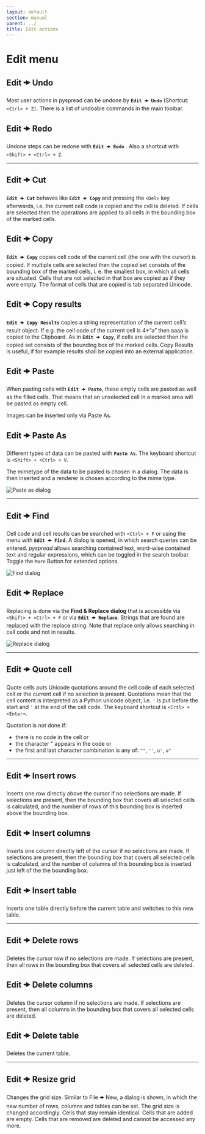 ```yaml
---
layout: default
section: manual
parent: ../
title: Edit actions
---
```


# Edit menu

## Edit 🠞 Undo

Most user actions in pyspread can be undone by **`Edit 🠞 Undo`** (Shortcut: `<Ctrl> + Z)`.
There is a list of undoable commands in the main toolbar.

## Edit 🠞 Redo

Undone steps can be redone with **`Edit 🠞 Redo`** . Also a shortcut with `<Shift> + <Ctrl> + Z`.

----------

## Edit 🠞 Cut

**`Edit 🠞 Cut`** behaves like **`Edit 🠞 Copy`** and pressing the `<Del>` key afterwards, i.e. the current cell code is copied and the cell is deleted. If cells are selected then the operations are applied to all cells in the bounding box of the marked cells.

## Edit 🠞 Copy

**`Edit 🠞 Copy`** copies cell code of the current cell (the one with the cursor) is copied. If multiple cells are selected then the copied set consists of the bounding box of the marked cells, i. e. the smallest box, in which all cells are situated. Cells that are not selected in that box are copied as if they were empty. The format of cells that are copied is tab separated Unicode.

## Edit 🠞 Copy results

**`Edit 🠞 Copy Results`** copies a string representation of the current cell’s result object. If e.g. the cell code of the current cell is 4*“a” then aaaa is copied to the Clipboard. As in **`Edit 🠞 Copy`**, if cells are selected then the copied set consists of the bounding box of the marked cells. Copy Results is useful, if for example results shall be copied into an external application.

## Edit 🠞 Paste

When pasting cells with **`Edit 🠞 Paste`**, these empty cells are pasted as well as the filled cells. That means that an unselected cell in a marked area will be pasted as empty cell.

Images can be inserted only via Paste As.

## Edit 🠞 Paste As

Different types of data can be pasted with **`Paste As`**. The keyboard shortcut is `<Shift> + <Ctrl> + V`.

The mimetype of the data to be pasted is chosen in a dialog. The data is then inserted and a renderer is chosen according to the mime type.

![Paste as dialog](images/screenshot_paste_as.png)

----------

## Edit 🠞 Find

Cell code and cell results can be searched with `<Ctrl> + F` or using the menu with **`Edit 🠞 Find`**. A dialog is opened, in which search queries can be entered. *pyspread* allows searching contained text, word-wise contained text and regular expressions, which can be toggled in the search toolbar. Toggle the `More` Button for extended options.

![Find dialog](images/screenshot_find_dialog.png)

## Edit 🠞 Replace

Replacing is done via the **Find & Replace dialog** that is accessible via `<Shift> + <Ctrl> + F` or via **`Edit 🠞 Replace`**. Strings that are found are replaced with the replace string. Note that replace only allows searching in cell code and not in results.

![Replace dialog](images/screenshot_replace_dialog.png)

----------

## Edit 🠞 Quote cell

Quote cells puts Unicode quotations around the cell code of each selected cell or the current cell if no selection is present. Quotations mean that the cell content is interpreted as a Python unicode object, i.e. `'` is put before the start and `'` at the end of the cell code. The keyboard shortcut is `<Crtl> + <Enter>`.

Quotation is not done if:
- there is no code in the cell or
- the character " appears in the code or
- the first and last character combination is any of: `""`, `''`, `u'`, `u"`

----------

## Edit 🠞 Insert rows

Inserts one row directly above the cursor if no selections are made. If selections are present, then the bounding box that covers all selected cells is calculated, and the number of rows of this bounding box is inserted above the bounding box.

## Edit 🠞 Insert columns

Inserts one column directly left of the cursor if no selections are made. If selections are present, then the bounding box that covers all selected cells is calculated, and the number of columns of this bounding box is inserted just left of the the bounding box.

## Edit 🠞 Insert table

Inserts one table directly before the current table and switches to this new table.

----------

## Edit 🠞 Delete rows

Deletes the cursor row if no selections are made. If selections are present, then all rows in the bounding box that covers all selected cells are deleted.

## Edit 🠞 Delete columns

Deletes the cursor column if no selections are made. If selections are present, then all columns in the bounding box that covers all selected cells are deleted.

## Edit 🠞 Delete table

Deletes the current table.

----------

## Edit 🠞 Resize grid

Changes the grid size. Similar to File 🠞 New, a dialog is shown, in which the new number of rows, columns and tables can be set. The grid size is changed accordingly. Cells that stay remain identical. Cells that are added are empty. Cells that are removed are deleted and cannot be accessed any more.
